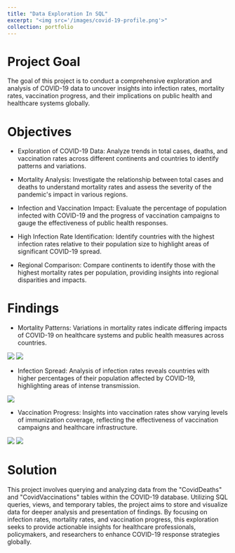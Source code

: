 ```yaml
---
title: "Data Exploration In SQL"
excerpt: "<img src='/images/covid-19-profile.png'>"
collection: portfolio
---
```

Project Goal
====

The goal of this project is to conduct a comprehensive exploration and analysis of COVID-19 data to uncover insights into infection rates, mortality rates, vaccination progress, and their implications on public health and healthcare systems globally.

Objectives
====

- Exploration of COVID-19 Data: Analyze trends in total cases, deaths, and vaccination rates across different continents and countries to identify patterns and variations.

- Mortality Analysis: Investigate the relationship between total cases and deaths to understand mortality rates and assess the severity of the pandemic's impact in various regions.

- Infection and Vaccination Impact: Evaluate the percentage of population infected with COVID-19 and the progress of vaccination campaigns to gauge the effectiveness of public health responses.

- High Infection Rate Identification: Identify countries with the highest infection rates relative to their population size to highlight areas of significant COVID-19 spread.

- Regional Comparison: Compare continents to identify those with the highest mortality rates per population, providing insights into regional disparities and impacts.

Findings
===

- Mortality Patterns: Variations in mortality rates indicate differing impacts of COVID-19 on healthcare systems and public health measures across countries.

<a href='/images/Continent-death.png' target='_blank'><image src='/images/Continent-death.png' /></a>
<a href='/images/countries-death.png' target='_blank'><image src='/images/countries-death.png' /></a>

- Infection Spread: Analysis of infection rates reveals countries with higher percentages of their population affected by COVID-19, highlighting areas of intense transmission.

<a href='/images/Countries-infection.png' target='_blank'><image src='/images/Countries-infection.png' /></a>


- Vaccination Progress: Insights into vaccination rates show varying levels of immunization coverage, reflecting the effectiveness of vaccination campaigns and healthcare infrastructure.

<a href='/images/people-vaccinated.png' target='_blank'><image src='/images/people-vaccinated.png' /></a>
<a href='/images/total-population-vs-vaccination.png' target='_blank'><image src='/images/total-population-vs-vaccination.png' /></a>


Solution
====
This project involves querying and analyzing data from the "CovidDeaths" and "CovidVaccinations" tables within the COVID-19 database. Utilizing SQL queries, views, and temporary tables, the project aims to store and visualize data for deeper analysis and presentation of findings. By focusing on infection rates, mortality rates, and vaccination progress, this exploration seeks to provide actionable insights for healthcare professionals, policymakers, and researchers to enhance COVID-19 response strategies globally.